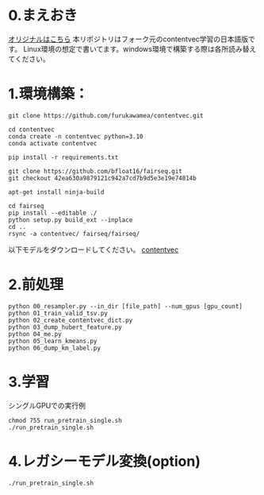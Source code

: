 # 0.まえおき
[オリジナルはこちら](https://github.com/yxlllc/contentvec)
本リポジトリはフォーク元のcontentvec学習の日本語版です。
Linux環境の想定で書いてます。windows環境で構築する際は各所読み替えてください。

# 1.環境構築：
```
git clone https://github.com/furukawamea/contentvec.git
```
```
cd contentvec
conda create -n contentvec python=3.10
conda activate contentvec
```
```
pip install -r requirements.txt
```
```
git clone https://github.com/bfloat16/fairseq.git
git checkout 42ea630a9879121c942a7cd7b9d5e3e19e74814b

apt-get install ninja-build

cd fairseq
pip install --editable ./
python setup.py build_ext --inplace
cd ..
rsync -a contentvec/ fairseq/fairseq/

```
以下モデルをダウンロードしてください。
[contentvec](https://ibm.ent.box.com/s/nv35hsry0v2y595etzysgnn2amsxxb0u)


# 2.前処理
```
python 00_resampler.py --in_dir [file_path] --num_gpus [gpu_count]
python 01_train_valid_tsv.py
python 02_create_contentvec_dict.py
python 03_dump_hubert_feature.py
python 04_me.py
python 05_learn_kmeans.py
python 06_dump_km_label.py
```

# 3.学習
シングルGPUでの実行例
```
chmod 755 run_pretrain_single.sh
./run_pretrain_single.sh
```

# 4.レガシーモデル変換(option)
```
./run_pretrain_single.sh
```
